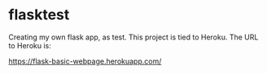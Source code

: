 # flasktest
Creating my own flask app, as test.  This project is tied to Heroku.  The URL to Heroku is:

https://flask-basic-webpage.herokuapp.com/
